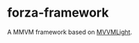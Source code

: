 forza-framework
===============

A MMVM framework based on [MVVMLight](http://mvvmlight.codeplex.com/).
